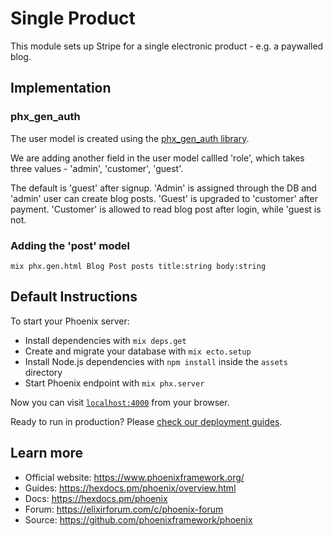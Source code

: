 # Single Product

This module sets up Stripe for a single electronic product - e.g. a paywalled blog. 

## Implementation

### phx_gen_auth

The user model is created using the [phx_gen_auth library](https://github.com/aaronrenner/phx_gen_auth).

We are adding another field in the user model callled 'role', which takes three values - 'admin', 'customer', 'guest'. 

The default is 'guest' after signup. 'Admin' is assigned through the DB and 'admin' user can create blog posts. 'Guest' is upgraded to 'customer' after payment. 'Customer' is allowed to read blog post after login, while 'guest is not.

### Adding the 'post' model

~~~~~~~
mix phx.gen.html Blog Post posts title:string body:string
~~~~~~~



## Default Instructions

To start your Phoenix server:

  * Install dependencies with `mix deps.get`
  * Create and migrate your database with `mix ecto.setup`
  * Install Node.js dependencies with `npm install` inside the `assets` directory
  * Start Phoenix endpoint with `mix phx.server`

Now you can visit [`localhost:4000`](http://localhost:4000) from your browser.

Ready to run in production? Please [check our deployment guides](https://hexdocs.pm/phoenix/deployment.html).

## Learn more

  * Official website: https://www.phoenixframework.org/
  * Guides: https://hexdocs.pm/phoenix/overview.html
  * Docs: https://hexdocs.pm/phoenix
  * Forum: https://elixirforum.com/c/phoenix-forum
  * Source: https://github.com/phoenixframework/phoenix

